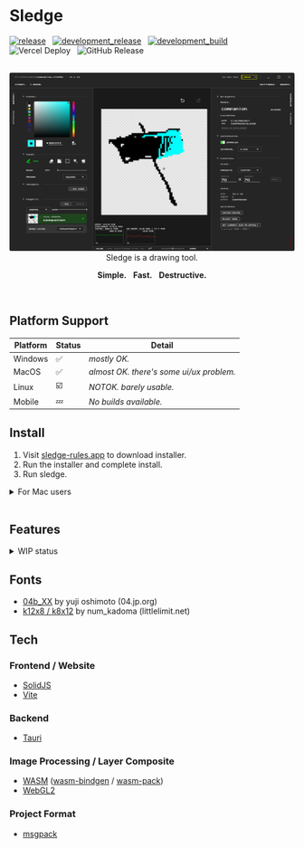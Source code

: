 # Sledge

[![release](https://github.com/sledge-pdm/sledge/actions/workflows/release.yml/badge.svg)](https://github.com/sledge-pdm/sledge/actions/workflows/release.yml)
&nbsp;
[![development_release](https://github.com/sledge-pdm/sledge/actions/workflows/development_release.yml/badge.svg)](https://github.com/sledge-pdm/sledge/actions/workflows/development_release.yml)
&nbsp;
[![development_build](https://github.com/sledge-pdm/sledge/actions/workflows/development_build.yml/badge.svg)](https://github.com/sledge-pdm/sledge/actions/workflows/development_build.yml)
&nbsp;
![Vercel Deploy](https://deploy-badge.vercel.app/vercel/sledge-gold)
&nbsp;
![GitHub Release](https://img.shields.io/github/v/release/sledge-pdm/sledge)

<div align="center">

<br>

<img src="https://github.com/sledge-pdm/sledge-assets/blob/0a516e7a70669d60c370e400b2b2e83e74eb6c07/0827sledge_dark.png?raw=true" alt="the visual of sledge." width=600 />

<br>
Sledge is a drawing tool.

**Simple.**&nbsp;&nbsp;&nbsp;**Fast.**&nbsp;&nbsp;&nbsp;**Destructive.**

</div>

<br>

## Platform Support

| Platform | Status                  | Detail                                   |
| -------- | ----------------------- | ---------------------------------------- |
| Windows  | :white_check_mark:      | _mostly OK._                             |
| MacOS    | :white_check_mark:      | _almost OK. there's some ui/ux problem._ |
| Linux    | :ballot_box_with_check: | _NOTOK. barely usable._                  |
| Mobile   | :zzz:                   | _No builds available._                   |

## Install

1. Visit [sledge-rules.app](https://www.sledge-rules.app/) to download installer.
2. Run the installer and complete install.
3. Run sledge.

<details>

<summary>For Mac users</summary>

MacOS will report an "App is Damaged" error when running sledge by double click.
Run command below to prevent:

```bash
xattr -rc /Applications/sledge.app
```

</details>

<br>

## Features

<details>
<summary>WIP status</summary>

| Category         | Feature               | Status | Notes                                                       |
| ---------------- | --------------------- | ------ | ----------------------------------------------------------- |
| **Interactions** | Mouse                 | ✅      |                                                             |
|                  | Pen                   | ✅      |                                                             |
|                  | Touch                 | ✅      | can only zoom/pan because it's assumed to be used with pen. |
|                  | Touchpads             | ⏳      |                                                             |
| **Tools**        | Pen, Eraser           | ✅      |                                                             |
|                  | Fill                  | ✅      |                                                             |
|                  | Color Picker          | ✅      |                                                             |
|                  | Image Pool            | ✅      | resize, transfer to layer                                   |
|                  | Selection             | ✅      | rect, auto                                                  |
|                  | Text                  | ⏳      |                                                             |
| **Composites**   | Layer Opacity         | ✅      |                                                             |
|                  | Layer Blend Mode      | ✅      | normal / multiply / linear light / etc                      |
| **Effects**      | Live Effects          | ⏳      | effects that can be chained and react to the image          |
|                  | Invert                | ✅      | invert layer's colors                                       |
|                  | Gaussian Blur         | ✅      | blur the layer                                              |
|                  | Grayscale             | ✅      | convert the layer to grayscale                              |
| **I/O**          | Basic I/O             | ✅      | load, save, import, export                                  |
|                  | SVG Export            | ✅      | vector export for small pixel art/icons (< 128x128)         |
|                  | Backup                | ⏳      | automatic backup for safe editing                           |
|                  | Clipboard             | ✅      | selection / layer                                           |
|                  | Drag and Drop         | ⏳      | images (add to pool) / project (open)                       |
|                  | Project-Level History | ✅      | you can see how it works on "history" tab!                  |
| **Others**       | Animation             | ⏳      | creating frames and output to gif, mp4                      |

</details>

## Fonts

- [04b_XX](http://www.04.jp.org) by yuji oshimoto (04.jp.org)
- [k12x8 / k8x12](https://littlelimit.net/k12x8.htm) by num_kadoma (littlelimit.net)

## Tech

### Frontend / Website

- [SolidJS](https://github.com/solidjs/solid)
- [Vite](https://github.com/vitejs/vite)

### Backend

- [Tauri](https://github.com/tauri-apps/tauri)

### Image Processing / Layer Composite

- [WASM](https://developer.mozilla.org/ja/docs/WebAssembly) ([wasm-bindgen](https://github.com/wasm-bindgen/wasm-bindgen) / [wasm-pack](https://github.com/drager/wasm-pack))
- [WebGL2](https://developer.mozilla.org/ja/docs/Web/API/WebGL_API)

### Project Format

- [msgpack](https://msgpack.org/ja.html)

